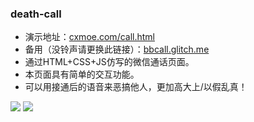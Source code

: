 ### death-call

- 演示地址：[cxmoe.com/call.html](https://www.cxmoe.com/call.html)
- 备用（没铃声请更换此链接）：[bbcall.glitch.me](https://bbcall.glitch.me)
- 通过HTML+CSS+JS仿写的微信通话页面。
- 本页面具有简单的交互功能。
- 可以用接通后的语音来恶搞他人，更加高大上/以假乱真！

![](https://cdn.jsdelivr.net/gh/TianZonglin/tuchuang/img/20200827211056.png)
![](https://cdn.jsdelivr.net/gh/TianZonglin/tuchuang/img/20200827204640.png)


